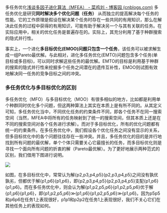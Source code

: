 多任务优化[浅谈多因子进化算法（MFEA） - 菜鸡刘 - 博客园 (cnblogs.com)](https://www.cnblogs.com/liuhuilin/p/14524026.html)
​ 多任务优化是研究**同时解决多个优化问题（任务）** 从而独立的提高解决每个任务的性能。它的工作原理是假设在解决某个任务时存在一些共同的有用知识，那么在解决此任务的过程中获得的有用知识，可能有助于解决另一个与其有关联的任务。在实际应用中，相关的优化任务是普遍存在的。实际上，其充分利用了基于种群搜索的隐式并行性。

​ 事实上，一个进化**多目标优化(EMOO)问题只包含一个任务**，该任务可以被求解生成一组Pareto最优解。与此相对，进化多任务优化(EMTO)问题包含多个任务(单目标或多目标)，可以同时求解这些任务的最优解。EMTO的目标是利用基于种群的搜索的隐式并行性来挖掘多个任务之间潜在的遗传互补性，EMOO则试图有效地解决同一任务的竞争目标之间的冲突。

### 多任务优化与多目标优化的区别

​ 多任务优化（MFO）与多目标优化（MOO）有很多相似的地方，比如都是利用单个种群同时优化多个问题，但这两种算法上其实在本质上是有所不同的。从其定义可知，多任务优化当中，不同优化任务的约束条件不同，即各个任务不在同一搜索空间（当然，MFEA中将所有的任务映射到了统一的搜索空间，但其本质上还是在不同的搜索空间对各个任务进行求解）。而对于多目标优化，所有的优化问题都有统一的约束条件。在多任务优化中，我们假设各个优化任务之间没有显示的关系，但多目标优化中的各个问题往往存在一些冲突。并且，多任务优化的目的是并行地找到所有问题的最优解，单个个体只需要关心它最擅长的任务，而多目标优化则是寻找一个面向所有问题的折衷的解（Pareto最优解）。为了更好地展示两种范式的区别，我们借用下图进行说明。

![](https://img2020.cnblogs.com/blog/1849372/202103/1849372-20210312150701029-1460471888.png)

​ 如图，在多目标优化中，常常认为解{p2,p3,p4,p5}{p2,p3,p4,p5}之间没有孰优孰劣，但都优于解{p1,p6}{p1,p6}，即{p2,p3,p4,p5}{p2,p3,p4,p5}支配{p1,p6}{p1,p6}。而在多任务优化中，则会认为解{p1,p2,p5,p6}{p1,p2,p5,p6}优于解{p1,p6}{p1,p6}，即{p1,p2,p5,p6}≫{p1,p6}{p1,p2,p5,p6}≫{p1,p6}。因为p5p5和p6p6在任务1上表现很好，p1p1和p2p2在任务1上表现很好，我们不关心它们在其他任务上的表现如何。